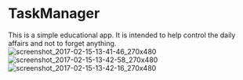 # TaskManager
This is a simple educational app. It is intended to help control the daily affairs and not to forget anything.
![screenshot_2017-02-15-13-41-46_270x480](https://cloud.githubusercontent.com/assets/21020674/22986805/543c93a4-f3b5-11e6-8184-f1b17e70e5a0.png) ![screenshot_2017-02-15-13-42-58_270x480](https://cloud.githubusercontent.com/assets/21020674/22986810/5a50015e-f3b5-11e6-88db-cb5eab0f1459.png) ![screenshot_2017-02-15-13-42-16_270x480](https://cloud.githubusercontent.com/assets/21020674/22986817/63f92b18-f3b5-11e6-975b-69d2af037bf5.png)

